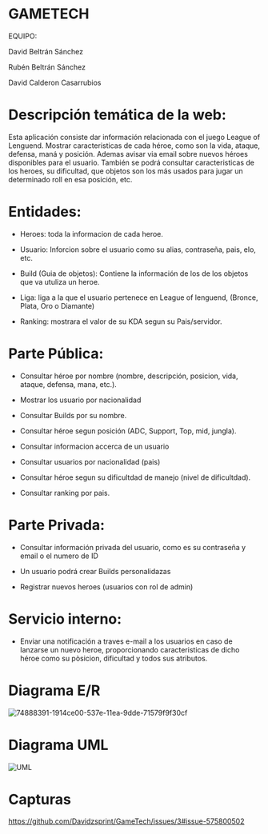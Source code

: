 # GAMETECH
EQUIPO:

David Beltrán Sánchez 

Rubén Beltrán Sánchez

David Calderon Casarrubios



# Descripción temática de la web:
Esta aplicación consiste dar información relacionada con el juego League of Lenguend. Mostrar caracteristicas de cada héroe, como son la vida, ataque, defensa, maná y posición. Ademas avisar via email sobre nuevos héroes disponibles para el usuario. También se podrá consultar caracteristicas de los heroes, su dificultad, que objetos son los más usados para jugar un determinado roll en esa posición, etc. 
# Entidades:
- Heroes: toda la informacion de cada heroe.

- Usuario: Inforcion sobre el usuario como su alias, contraseña, pais, elo, etc.

- Build (Guia de objetos): Contiene la información de los de los objetos que va utuliza un heroe.

- Liga: liga a la que el usuario pertenece en League of lenguend, (Bronce, Plata, Oro o Diamante)

- Ranking: mostrara el valor de su KDA segun su Pais/servidor.

# Parte Pública:

- Consultar héroe por nombre (nombre, descripción, posicion, vida, ataque, defensa, mana, etc.).

- Mostrar los usuario por nacionalidad

- Consultar Builds por su nombre.

- Consultar héroe segun posición  (ADC, Support, Top, mid, jungla).

- Consultar informacion accerca de un usuario

- Consultar usuarios por nacionalidad  (pais)

- Consultar héroe segun su dificultdad de manejo (nivel de dificultdad).

- Consultar ranking por pais.

# Parte Privada:

- Consultar información privada del usuario, como es su contraseña y email o el numero de ID

- Un usuario podrá crear Builds personalidazas 

- Registrar nuevos heroes (usuarios con rol de admin)

# Servicio interno:
- Enviar una notificación a traves e-mail a los usuarios en caso de lanzarse un nuevo heroe, proporcionando caracteristicas de dicho héroe como su pòsicion, dificultad y todos sus atributos.
# Diagrama E/R

![74888391-1914ce00-537e-11ea-9dde-71579f9f30cf](https://user-images.githubusercontent.com/60217867/75927301-6445db00-5e6c-11ea-8911-7290ed3aedd5.jpg)


# Diagrama UML
![UML](https://user-images.githubusercontent.com/60217867/74888084-457c1a80-537d-11ea-8a9d-83dda8cd7e5b.jpg)

# Capturas
https://github.com/Davidzsprint/GameTech/issues/3#issue-575800502
